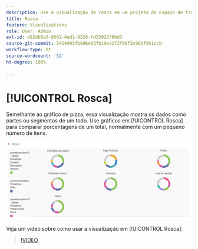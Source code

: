 ```yaml
---
description: Use a visualização de rosca em um projeto do Espaço de trabalho.
title: Rosca
feature: Visualizations
role: User, Admin
exl-id: d82db8a5-9502-4ed1-9326-fd3392670bd3
source-git-commit: 5454995fb9d6e63fb19e2272f66f3c96bf951ccb
workflow-type: ht
source-wordcount: '52'
ht-degree: 100%

---
```


# [!UICONTROL Rosca]

Semelhante ao gráfico de pizza, essa visualização mostra os dados como partes ou segmentos de um todo. Use gráficos em [!UICONTROL Rosca] para comparar porcentagens de um total, normalmente com um pequeno número de itens.

![](assets/donut.png)

Veja um vídeo sobre como usar a visualização em [!UICONTROL Rosca]:

>[!VIDEO](https://video.tv.adobe.com/v/334309/?quality=12)
